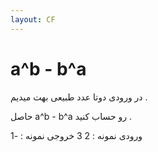 ```yaml
---
layout: CF
---
```


# a^b - b^a  


در ورودی  دوتا عدد طبیعی بهت میدیم .

حاصل a^b - b^a  رو حساب کنید .

ورودی نمونه :
 2 3
خروجی نمونه :
-1
